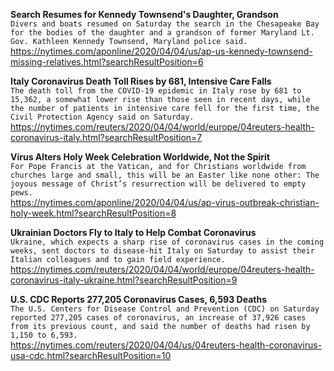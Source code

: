 **Search Resumes for Kennedy Townsend's Daughter, Grandson**\
`Divers and boats resumed on Saturday the search in the Chesapeake Bay for the bodies of the daughter and a grandson of former Maryland Lt. Gov. Kathleen Kennedy Townsend, Maryland police said. `\
https://nytimes.com/aponline/2020/04/04/us/ap-us-kennedy-townsend-missing-relatives.html?searchResultPosition=6

**Italy Coronavirus Death Toll Rises by 681, Intensive Care Falls**\
`The death toll from the COVID-19 epidemic in Italy rose by 681 to 15,362, a somewhat lower rise than those seen in recent days, while the number of patients in intensive care fell for the first time, the Civil Protection Agency said on Saturday.`\
https://nytimes.com/reuters/2020/04/04/world/europe/04reuters-health-coronavirus-italy.html?searchResultPosition=7

**Virus Alters Holy Week Celebration Worldwide, Not the Spirit**\
`For Pope Francis at the Vatican, and for Christians worldwide from churches large and small, this will be an Easter like none other: The joyous message of Christ’s resurrection will be delivered to empty pews.`\
https://nytimes.com/aponline/2020/04/04/us/ap-virus-outbreak-christian-holy-week.html?searchResultPosition=8

**Ukrainian Doctors Fly to Italy to Help Combat Coronavirus**\
`Ukraine, which expects a sharp rise of coronavirus cases in the coming weeks, sent doctors to disease-hit Italy on Saturday to assist their Italian colleagues and to gain field experience.`\
https://nytimes.com/reuters/2020/04/04/world/europe/04reuters-health-coronavirus-italy-ukraine.html?searchResultPosition=9

**U.S. CDC Reports 277,205 Coronavirus Cases, 6,593 Deaths**\
`The U.S. Centers for Disease Control and Prevention (CDC) on Saturday reported 277,205 cases of coronavirus, an increase of 37,926 cases from its previous count, and said the number of deaths had risen by 1,150 to 6,593. `\
https://nytimes.com/reuters/2020/04/04/us/04reuters-health-coronavirus-usa-cdc.html?searchResultPosition=10

